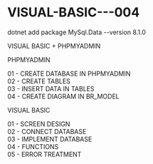 # VISUAL-BASIC---004

dotnet add package MySql.Data --version 8.1.0

VISUAL BASIC + PHPMYADMIN

PHPMYADMIN

 01 - CREATE DATABASE IN PHPMYADMIN  
 02 - CREATE TABLES  
 03 - INSERT DATA IN TABLES   
 04 - CREATE DIAGRAM IN BR_MODEL  
 
 VISUAL BASIC  
  
 01 - SCREEN DESIGN    
 02 - CONNECT DATABASE  
 03 - IMPLEMENT DATABASE  
 04 - FUNCTIONS  
 05 - ERROR TREATMENT  
   

 
